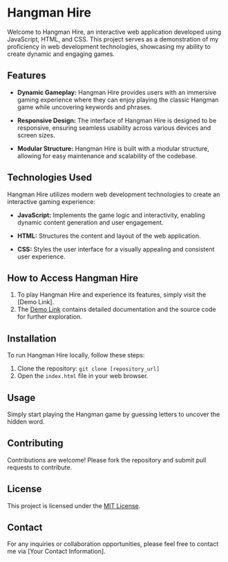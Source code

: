 # Hangman Hire

Welcome to Hangman Hire, an interactive web application developed using JavaScript, HTML, and CSS. This project serves as a demonstration of my proficiency in web development technologies, showcasing my ability to create dynamic and engaging games.

## Features

- **Dynamic Gameplay:** Hangman Hire provides users with an immersive gaming experience where they can enjoy playing the classic Hangman game while uncovering keywords and phrases.

- **Responsive Design:** The interface of Hangman Hire is designed to be responsive, ensuring seamless usability across various devices and screen sizes.

- **Modular Structure:** Hangman Hire is built with a modular structure, allowing for easy maintenance and scalability of the codebase.

## Technologies Used

Hangman Hire utilizes modern web development technologies to create an interactive gaming experience:

- **JavaScript:** Implements the game logic and interactivity, enabling dynamic content generation and user engagement.

- **HTML:** Structures the content and layout of the web application.

- **CSS:** Styles the user interface for a visually appealing and consistent user experience.

## How to Access Hangman Hire

1. To play Hangman Hire and experience its features, simply visit the [Demo Link]. 
2. The [Demo Link](https://sonali1-m.github.io/Hangman-Hire) contains detailed documentation and the source code for further exploration.

## Installation

To run Hangman Hire locally, follow these steps:

1. Clone the repository: `git clone [repository_url]`
2. Open the `index.html` file in your web browser.

## Usage

Simply start playing the Hangman game by guessing letters to uncover the hidden word.

## Contributing

Contributions are welcome! Please fork the repository and submit pull requests to contribute.

## License

This project is licensed under the [MIT License](LICENSE).

## Contact

For any inquiries or collaboration opportunities, please feel free to contact me via [Your Contact Information].

